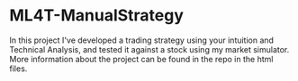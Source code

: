 # ML4T-ManualStrategy

In this project I've developed a trading strategy using your intuition and Technical Analysis, and tested it against a stock using my market simulator. More information about the project can be found in the repo in the html files.
